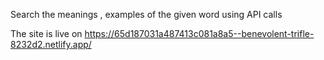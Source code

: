 Search the meanings , examples of the given word using API calls

The site is live on https://65d187031a487413c081a8a5--benevolent-trifle-8232d2.netlify.app/
